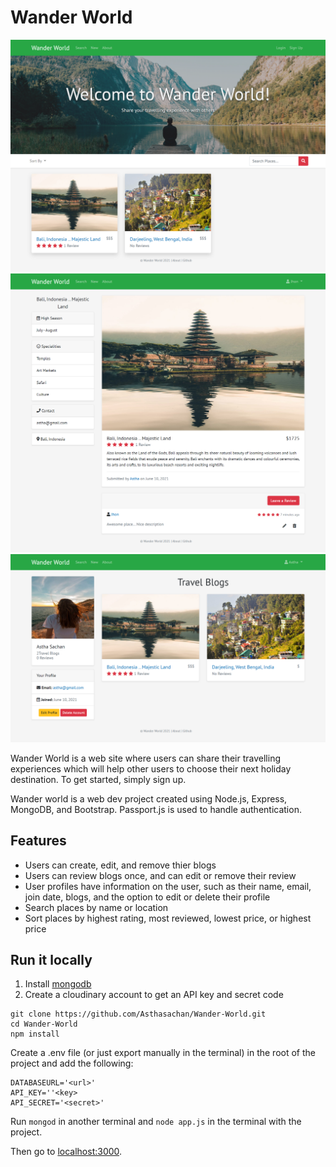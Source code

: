 # Wander World

![Image 1](https://github.com/Asthasachan/Wander-World/blob/master/screenshots/main.png)  
![Image 2](https://raw.githubusercontent.com/Asthasachan/Wander-World/master/screenshots/blog.png)  
![Image 3](https://raw.githubusercontent.com/Asthasachan/Wander-World/master/screenshots/profile.png)  

Wander World is a web site where users can share their travelling experiences which will help other users to choose their next holiday destination. To get started, simply sign up.

Wander world is a web dev project created using Node.js, Express, MongoDB, and Bootstrap. Passport.js is used to handle authentication. 

## Features
* Users can create, edit, and remove thier blogs
* Users can review blogs once, and can edit or remove their review
* User profiles have information on the user, such as their name, email, join date, blogs, and the option to edit or delete their profile
* Search places by name or location
* Sort places by highest rating, most reviewed, lowest price, or highest price

## Run it locally
1. Install [mongodb](https://www.mongodb.com/)
2. Create a cloudinary account to get an API key and secret code

```
git clone https://github.com/Asthasachan/Wander-World.git
cd Wander-World
npm install
```

Create a .env file (or just export manually in the terminal) in the root of the project and add the following:  

```
DATABASEURL='<url>'
API_KEY=''<key>
API_SECRET='<secret>'
```

Run ```mongod``` in another terminal and ```node app.js``` in the terminal with the project.  

Then go to [localhost:3000](http://localhost:3000/).


